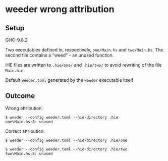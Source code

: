 # weeder wrong attribution

## Setup

GHC-9.8.2

Two executables defined in, respectively, `one/Main.hs` and `two/Main.hs`. The second file contains a "weed" - an unused function.

HIE files are written to `.hie/one/` and `.hie/two/` to avoid rewriting of the file `Main.hie`.

Default `weeder.toml` generated by the `weeder` executable itself

## Outcome

Wrong attribution:

```console
$ weeder --config weeder.toml --hie-directory .hie
one\Main.hs:8: unused
```

Correct attribution:
```console
$ weeder --config weeder.toml --hie-directory .hie/one

$ weeder --config weeder.toml --hie-directory .hie/two
two\Main.hs:8: unused
```

